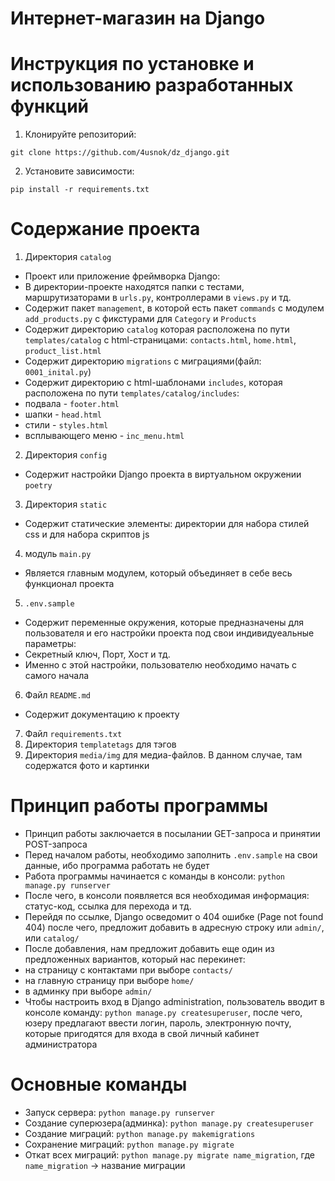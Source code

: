 # Интернет-магазин на Django

# Инструкция по установке и использованию разработанных функций
1. Клонируйте репозиторий:
```
git clone https://github.com/4usnok/dz_django.git
```
2. Установите зависимости:
```
pip install -r requirements.txt
```
# Содержание проекта
1. Директория `catalog`
* Проект или приложение фреймворка Django:
* В директории-проекте находятся папки с тестами, маршрутизаторами в `urls.py`, контроллерами в `views.py` и тд.
* Cодержит пакет `management`, в которой есть пакет `commands` с модулем `add_products.py` с фикстурами для `Category` и `Products`
* Содержит директорию `catalog`  которая расположена по пути `templates/catalog` с html-страницами: `contacts.html`, `home.html`, `product_list.html`
* Содержит директорию `migrations` с миграциями(файл: `0001_inital.py`)
* Содержит директорию с html-шаблонами `includes`, которая расположена по пути `templates/catalog/includes`:
* подвала - `footer.html`
* шапки - `head.html`
* стили - `styles.html`
* всплывающего меню - `inc_menu.html`
2. Директория `config`
* Содержит настройки Django проекта в виртуальном окружении `poetry`
3. Директория `static`
* Содержит статические элементы: директории для набора стилей css и для набора скриптов js
4. модуль `main.py`
* Является главным модулем, который объединяет в себе весь функционал проекта
5. `.env.sample`
* Содержит переменные окружения, которые предназначены для пользователя и его настройки проекта под свои индивидуеальные параметры:
* Секретный ключ, Порт, Хост и тд.
* Именно с этой настройки, пользователю необходимо начать с самого начала
6. Файл `README.md`
* Содержит документацию к проекту
7. Файл `requirements.txt`
8. Директория `templatetags` для тэгов
9. Директория `media/img` для медиа-файлов. В данном случае, там содержатся фото и картинки

# Принцип работы программы
* Принцип работы заключается в посылании GET-запроса и принятии POST-запроса
* Перед началом работы, необходимо заполнить `.env.sample` на свои данные, ибо программа работать не будет
* Работа программы начинается с команды в консоли: `python manage.py runserver`
* После чего, в консоли появляется вся необходимая информация: статус-код, ссылка для перехода и тд.
* Перейдя по ссылке, Django осведомит о 404 ошибке (Page not found 404) после чего, предложит добавить в адресную строку или `admin/`, или `catalog/`
* После добавления, нам предложит добавить еще один из предложенных вариантов, который нас перекинет: 
* на страницу с контактами при выборе `contacts/`
* на главную страницу при выборе `home/`
* в админку при выборе `admin/`
* Чтобы настроить вход в Django administration, пользователь вводит в консоле команду: `python manage.py createsuperuser`,
после чего, юзеру предлагают ввести логин, пароль, электронную почту, которые пригодятся для входа в свой личный кабинет администратора

# Основные команды
* Запуск сервера: `python manage.py runserver`
* Создание суперюзера(админка): `python manage.py createsuperuser`
* Создание миграций: `python manage.py makemigrations`
* Сохранение миграций: `python manage.py migrate`
* Откат всех миграций: `python manage.py migrate name_migration`, где `name_migration` -> название миграции
